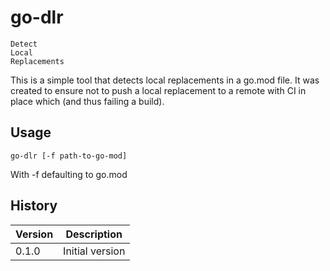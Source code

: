 # go-dlr

    Detect
    Local
    Replacements

This is a simple tool that detects local replacements in a go.mod file. It was created
to ensure not to push a local replacement to a remote with CI in place which (and thus
failing a build).

## Usage

    go-dlr [-f path-to-go-mod]

With -f defaulting to go.mod

## History

|Version|Description|
|---|---|
|0.1.0|Initial version|